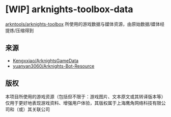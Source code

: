 # [WIP] arknights-toolbox-data

[arkntools/arknights-toolbox](https://github.com/arkntools/arknights-toolbox) 所使用的游戏数据与媒体资源，由原始数据/媒体经提炼/压缩得到

## 来源

- [Kengxxiao/ArknightsGameData](https://github.com/Kengxxiao/ArknightsGameData)
- [yuanyan3060/Arknights-Bot-Resource](https://github.com/yuanyan3060/Arknights-Bot-Resource)

## 版权

本项目所使用的游戏资源（包括但不限于：游戏图片、文本原文或其转译版本等）仅用于更好地表现游戏资料、增强用户体验，其版权属于上海鹰角网络科技有限公司和（或）其关联公司
